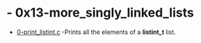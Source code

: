 # - 0x13-more_singly_linked_lists

- [0-print_listint.c]() -Prints all the elements of a **listint_t** list.
